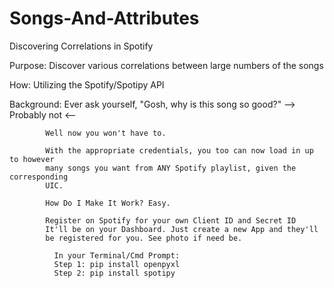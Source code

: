 # Songs-And-Attributes
Discovering Correlations in Spotify

Purpose: Discover various correlations between large numbers of the songs

How: Utilizing the Spotify/Spotipy API

Background: Ever ask yourself, "Gosh, why is this song so good?" --> Probably not <--
          
            Well now you won't have to.
            
            With the appropriate credentials, you too can now load in up to however
            many songs you want from ANY Spotify playlist, given the corresponding
            UIC. 
            
            How Do I Make It Work? Easy.

            Register on Spotify for your own Client ID and Secret ID
            It'll be on your Dashboard. Just create a new App and they'll
            be registered for you. See photo if need be.

              In your Terminal/Cmd Prompt:
              Step 1: pip install openpyxl
              Step 2: pip install spotipy

